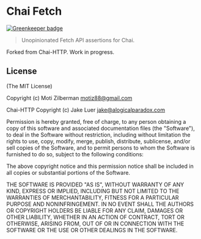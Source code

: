 # Chai Fetch

[![Greenkeeper badge](https://badges.greenkeeper.io/motiz88/chai-fetch.svg)](https://greenkeeper.io/)

> Unopinionated Fetch API assertions for Chai.

Forked from Chai-HTTP. Work in progress.

## License

(The MIT License)

Copyright (c) Moti Zilberman <motiz88@gmail.com>

Chai-HTTP Copyright (c) Jake Luer <jake@alogicalparadox.com>

Permission is hereby granted, free of charge, to any person obtaining a copy
of this software and associated documentation files (the "Software"), to deal
in the Software without restriction, including without limitation the rights
to use, copy, modify, merge, publish, distribute, sublicense, and/or sell
copies of the Software, and to permit persons to whom the Software is
furnished to do so, subject to the following conditions:

The above copyright notice and this permission notice shall be included in
all copies or substantial portions of the Software.

THE SOFTWARE IS PROVIDED "AS IS", WITHOUT WARRANTY OF ANY KIND, EXPRESS OR
IMPLIED, INCLUDING BUT NOT LIMITED TO THE WARRANTIES OF MERCHANTABILITY,
FITNESS FOR A PARTICULAR PURPOSE AND NONINFRINGEMENT. IN NO EVENT SHALL THE
AUTHORS OR COPYRIGHT HOLDERS BE LIABLE FOR ANY CLAIM, DAMAGES OR OTHER
LIABILITY, WHETHER IN AN ACTION OF CONTRACT, TORT OR OTHERWISE, ARISING FROM,
OUT OF OR IN CONNECTION WITH THE SOFTWARE OR THE USE OR OTHER DEALINGS IN
THE SOFTWARE.

